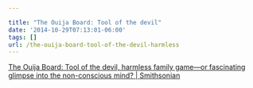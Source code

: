 ```yaml
---

title: "The Ouija Board: Tool of the devil"
date: '2014-10-29T07:13:01-06:00'
tags: []
url: /the-ouija-board-tool-of-the-devil-harmless
---
```

<a href="http://www.smithsonianmag.com/ist/?next=%2Fhistory%2Fthe-strange-and-mysterious-history-of-the-ouija-board-5860627%2F">The Ouija Board: Tool of the devil, harmless family game—or fascinating glimpse into the non-conscious mind? | Smithsonian</a><br/>

